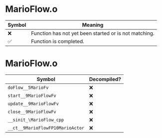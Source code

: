 # MarioFlow.o
| Symbol | Meaning 
| ------------- | ------------- 
| :x: | Function has not yet been started or is not matching. 
| :white_check_mark: | Function is completed. 


# MarioFlow.o
| Symbol | Decompiled? |
| ------------- | ------------- |
| `doFlow__5MarioFv` | :x: |
| `start__9MarioFlowFv` | :x: |
| `update__9MarioFlowFv` | :x: |
| `close__9MarioFlowFv` | :x: |
| `__sinit_\MarioFlow_cpp` | :x: |
| `__ct__9MarioFlowFP10MarioActor` | :x: |
